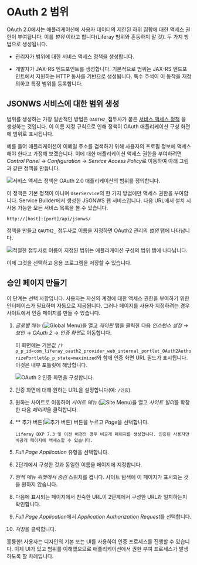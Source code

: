 # OAuth 2 범위

OAuth 2.0에서는 애플리케이션에 사용자 데이터의 제한된 하위 집합에 대한 액세스 권한이 부여됩니다. 이를 *범위* 이라고 합니다(Liferay 범위와 혼동하지 말 것). 두 가지 방법으로 생성됩니다.

* 관리자가 범위에 대한 서비스 액세스 정책을 생성합니다.

* 개발자가 JAX-RS 엔드포인트를 생성합니다. 기본적으로 범위는 JAX-RS 엔드포인트에서 지원하는 HTTP 동사를 기반으로 생성됩니다. 특수 주석이 이 동작을 재정의하고 특정 범위를 등록합니다.

## JSONWS 서비스에 대한 범위 생성

범위를 생성하는 가장 일반적인 방법은 `OAUTH2_`접두사가 붙은 [서비스 액세스 정책](../../installation-and-upgrades/securing-liferay/securing-web-services/setting-service-access-policies.md) 을 생성하는 것입니다. 이 이름 지정 규칙으로 인해 정책이 OAuth 애플리케이션 구성 화면에 범위로 표시됩니다.

예를 들어 애플리케이션이 이메일 주소를 검색하기 위해 사용자의 프로필 정보에 액세스해야 한다고 가정해 보겠습니다. 이에 대한 애플리케이션 액세스 권한을 부여하려면 *Control Panel* &rarr; *Configuration* &rarr; *Service Access Policy*로 이동하여 아래 그림과 같은 정책을 만듭니다.

![서비스 액세스 정책은 OAuth 2.0 애플리케이션의 범위를 정의합니다.](./oauth2-scopes/images/01.png)

이 정책은 기본 정책이 아니며 `UserService`의 한 가지 방법에만 액세스 권한을 부여합니다. Service Builder에서 생성한 JSONWS 웹 서비스입니다. 다음 URL에서 설치 시 사용 가능한 모든 서비스 목록을 볼 수 있습니다.

```
http://[host]:[port]/api/jsonws/
```

정책을 만들고 `OAUTH2_` 접두사로 이름을 지정하면 OAuth2 관리의 *범위* 탭에 나타납니다.

![적절한 접두사로 이름이 지정된 범위는 애플리케이션 구성의 범위 탭에 나타납니다.](./oauth2-scopes/images/02.png)

이제 그것을 선택하고 응용 프로그램을 저장할 수 있습니다.

## 승인 페이지 만들기

이 단계는 선택 사항입니다. 사용자는 자신의 계정에 대한 액세스 권한을 부여하기 위한 인터페이스가 필요하며 자동으로 제공됩니다. 그러나 페이지를 사용자 지정하려는 경우 사이트에서 인증 페이지를 만들 수 있습니다.

1. *글로벌 메뉴* (![Global Menu](../../images/icon-applications-menu.png))을 열고 *제어판* 탭을 클릭한 다음 *인스턴스 설정* &rarr; *보안* &rarr; *OAuth 2* &rarr; *인증 화면*로 이동합니다.

   이 화면에는 기본값 `/?p_p_id=com_liferay_oauth2_provider_web_internal_portlet_OAuth2AuthorizePortlet&p_p_state=maximized`와 함께 인증 화면 URL 필드가 표시됩니다. 이것은 내부 포틀릿에 해당합니다.

   ![OAuth 2 인증 화면을 구성합니다.](./oauth2-scopes/images/03.png)

1. 인증 화면에 대해 원하는 URL을 설정합니다(예: `/인증`).

1. 원하는 사이트로 이동하여 *사이트 메뉴* (![Site Menu](../../images/icon-product-menu.png))을 열고 *사이트 빌더*를 확장한 다음 *페이지*을 클릭합니다.

1. ** 추가 버튼(![추가 버튼](../../images/icon-add.png)) 버튼을 누르고 *Page*을 선택합니다.

   ```{note}
   Liferay DXP 7.3 및 이전 버전의 경우 비공개 페이지를 생성합니다. 인증된 사용자만 비공개 페이지에 액세스할 수 있습니다.
   ```

1. *Full Page Application* 유형을 선택합니다.

1. 2단계에서 구성한 것과 동일한 이름을 페이지에 지정합니다.

1. *탐색 메뉴 위젯에서 숨김* 스위치를 켭니다. 사이트 탐색에 이 페이지가 표시되는 것을 원하지 않습니다.

1. 다음에 표시되는 페이지에서 친숙한 URL이 2단계에서 구성한 URL과 일치하는지 확인합니다.

1. *Full Page Application*에서 *Application Authorization Request*를 선택합니다.

1. *저장*을 클릭합니다.

훌륭한! 사용자는 디자인의 기본 또는 UI를 사용하여 인증 프로세스를 진행할 수 있습니다. 이제 UI가 있고 범위를 이해했으므로 애플리케이션에서 권한 부여 프로세스가 발생하도록 할 차례입니다.
